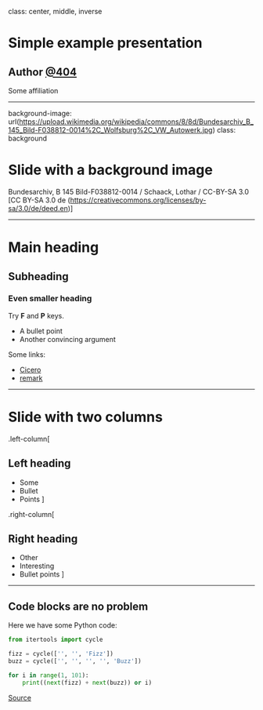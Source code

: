 class: center, middle, inverse

# Simple example presentation

## Author [@404](https://twitter.com)

Some affiliation

---

background-image: url(https://upload.wikimedia.org/wikipedia/commons/8/8d/Bundesarchiv_B_145_Bild-F038812-0014%2C_Wolfsburg%2C_VW_Autowerk.jpg)
class: background

# Slide with a background image

Bundesarchiv, B 145 Bild-F038812-0014 / Schaack, Lothar / CC-BY-SA 3.0 [CC BY-SA 3.0 de (https://creativecommons.org/licenses/by-sa/3.0/de/deed.en)]

---

# Main heading

## Subheading

### Even smaller heading

Try **F** and **P** keys.

- A bullet point
- Another convincing argument

Some links:

- [Cicero](https://cicero.xyz)
- [remark](https://remarkjs.com)

---

# Slide with two columns

.left-column[
## Left heading

- Some
- Bullet
- Points
]

.right-column[
## Right heading

- Other
- Interesting
- Bullet points
]

---

## Code blocks are no problem

Here we have some Python code:

```python
from itertools import cycle

fizz = cycle(['', '', 'Fizz'])
buzz = cycle(['', '', '', '', 'Buzz'])

for i in range(1, 101):
    print((next(fizz) + next(buzz)) or i)
```

[Source](https://github.com/olemb/nonsense/blob/master/fizzbuzz/itertools_cycle.py)
